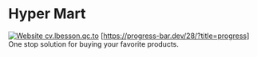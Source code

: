 # Hyper Mart

[![Website cv.lbesson.qc.to](https://img.shields.io/website-up-down-green-red/http/cv.lbesson.qc.to.svg)](http://cv.lbesson.qc.to/)
[https://progress-bar.dev/28/?title=progress]
One stop solution for buying your favorite products.

